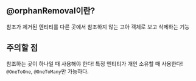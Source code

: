 ## @orphanRemoval이란?
참조가 제거된 엔티티를 다른 곳에서 참조하지 않는 고아 객체로 보고 삭제하는 기능

## 주의할 점
참조하는 곳이 하나일 때 사용해야 한다!
특정 엔티티가 개인 소유할 때 사용한다!
`@OneToOne`, `@OneToMany`만 가능하다.
